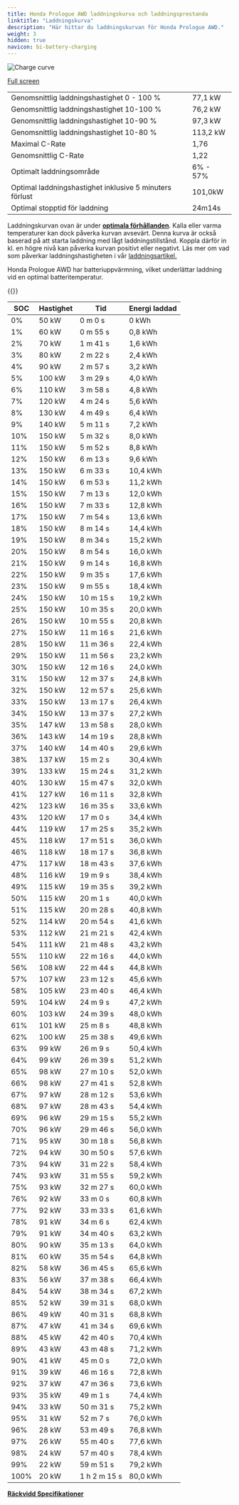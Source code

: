 ```yaml
---
title: Honda Prologue AWD laddningskurva och laddningsprestanda
linktitle: "Laddningskurva"
description: "Här hittar du laddningskurvan för Honda Prologue AWD."
weight: 3
hidden: true
navicon: bi-battery-charging
---
```

<!-- markdownlint-disable MD033 -->
<img src="../chargingcurve.svg" alt="Charge curve" class="img-fluid">

[Full screen](../chargingcurve.svg)


<table class="table table-striped border">
<tbody>
<tr>
<td>Genomsnittlig laddningshastighet 0 - 100 %</td><td>77,1 kW</td>
</tr>
<tr>
<td>Genomsnittlig laddningshastighet 10-100 %</td><td>76,2 kW</td>
</tr>
<tr>
<td>Genomsnittlig laddningshastighet 10-90 %</td><td>97,3 kW</td>
</tr>
<tr>
<td>Genomsnittlig laddningshastighet 10-80 %</td><td>113,2 kW</td>
</tr>
<tr>
<td>Maximal C-Rate</td><td>1,76</td>
</tr>
<tr>
<td>Genomsnittlig C-Rate</td><td>1,22</td>
</tr>
<tr>
<td>Optimalt laddningsområde</td><td>6% - 57%</td>
</tr>
<tr>
<td>Optimal laddningshastighet inklusive 5 minuters förlust</td><td>101,0kW</td>
</tr>
<tr>
<td>Optimal stopptid för laddning</td><td>24m14s</td>
</tr>
</tbody>
</table>


Laddningskurvan ovan är under **[optimala förhållanden](../../../../../technology/battery/charging/#temperatur)**. Kalla eller varma temperaturer kan dock påverka kurvan avsevärt. Denna kurva är också baserad på att starta laddning med lågt laddningstillstånd. Koppla därför in kl. en högre nivå kan påverka kurvan positivt eller negativt. Läs mer om vad som påverkar laddningshastigheten i vår [laddningsartikel.](../../../../../technology/battery/charging/)


Honda Prologue AWD har batteriuppvärmning, vilket underlättar laddning vid en optimal batteritemperatur.


{{<evkxdisplayaddarticle />}}
<table class="table table-striped border">
<thead>
<tr><th>SOC</th><th>Hastighet</th><th>Tid</th><th>Energi laddad</th></tr>
</thead>
<tbody>
<tr>
<td>0%</td><td>50 kW</td><td> 0 m 0 s </td><td>0 kWh </td>
</tr>
<tr>
<td>1%</td><td>60 kW</td><td> 0 m 55 s </td><td>0,8 kWh </td>
</tr>
<tr>
<td>2%</td><td>70 kW</td><td> 1 m 41 s </td><td>1,6 kWh </td>
</tr>
<tr>
<td>3%</td><td>80 kW</td><td> 2 m 22 s </td><td>2,4 kWh </td>
</tr>
<tr>
<td>4%</td><td>90 kW</td><td> 2 m 57 s </td><td>3,2 kWh </td>
</tr>
<tr>
<td>5%</td><td>100 kW</td><td> 3 m 29 s </td><td>4,0 kWh </td>
</tr>
<tr>
<td>6%</td><td>110 kW</td><td> 3 m 58 s </td><td>4,8 kWh </td>
</tr>
<tr>
<td>7%</td><td>120 kW</td><td> 4 m 24 s </td><td>5,6 kWh </td>
</tr>
<tr>
<td>8%</td><td>130 kW</td><td> 4 m 49 s </td><td>6,4 kWh </td>
</tr>
<tr>
<td>9%</td><td>140 kW</td><td> 5 m 11 s </td><td>7,2 kWh </td>
</tr>
<tr>
<td>10%</td><td>150 kW</td><td> 5 m 32 s </td><td>8,0 kWh </td>
</tr>
<tr>
<td>11%</td><td>150 kW</td><td> 5 m 52 s </td><td>8,8 kWh </td>
</tr>
<tr>
<td>12%</td><td>150 kW</td><td> 6 m 13 s </td><td>9,6 kWh </td>
</tr>
<tr>
<td>13%</td><td>150 kW</td><td> 6 m 33 s </td><td>10,4 kWh </td>
</tr>
<tr>
<td>14%</td><td>150 kW</td><td> 6 m 53 s </td><td>11,2 kWh </td>
</tr>
<tr>
<td>15%</td><td>150 kW</td><td> 7 m 13 s </td><td>12,0 kWh </td>
</tr>
<tr>
<td>16%</td><td>150 kW</td><td> 7 m 33 s </td><td>12,8 kWh </td>
</tr>
<tr>
<td>17%</td><td>150 kW</td><td> 7 m 54 s </td><td>13,6 kWh </td>
</tr>
<tr>
<td>18%</td><td>150 kW</td><td> 8 m 14 s </td><td>14,4 kWh </td>
</tr>
<tr>
<td>19%</td><td>150 kW</td><td> 8 m 34 s </td><td>15,2 kWh </td>
</tr>
<tr>
<td>20%</td><td>150 kW</td><td> 8 m 54 s </td><td>16,0 kWh </td>
</tr>
<tr>
<td>21%</td><td>150 kW</td><td> 9 m 14 s </td><td>16,8 kWh </td>
</tr>
<tr>
<td>22%</td><td>150 kW</td><td> 9 m 35 s </td><td>17,6 kWh </td>
</tr>
<tr>
<td>23%</td><td>150 kW</td><td> 9 m 55 s </td><td>18,4 kWh </td>
</tr>
<tr>
<td>24%</td><td>150 kW</td><td> 10 m 15 s </td><td>19,2 kWh </td>
</tr>
<tr>
<td>25%</td><td>150 kW</td><td> 10 m 35 s </td><td>20,0 kWh </td>
</tr>
<tr>
<td>26%</td><td>150 kW</td><td> 10 m 55 s </td><td>20,8 kWh </td>
</tr>
<tr>
<td>27%</td><td>150 kW</td><td> 11 m 16 s </td><td>21,6 kWh </td>
</tr>
<tr>
<td>28%</td><td>150 kW</td><td> 11 m 36 s </td><td>22,4 kWh </td>
</tr>
<tr>
<td>29%</td><td>150 kW</td><td> 11 m 56 s </td><td>23,2 kWh </td>
</tr>
<tr>
<td>30%</td><td>150 kW</td><td> 12 m 16 s </td><td>24,0 kWh </td>
</tr>
<tr>
<td>31%</td><td>150 kW</td><td> 12 m 37 s </td><td>24,8 kWh </td>
</tr>
<tr>
<td>32%</td><td>150 kW</td><td> 12 m 57 s </td><td>25,6 kWh </td>
</tr>
<tr>
<td>33%</td><td>150 kW</td><td> 13 m 17 s </td><td>26,4 kWh </td>
</tr>
<tr>
<td>34%</td><td>150 kW</td><td> 13 m 37 s </td><td>27,2 kWh </td>
</tr>
<tr>
<td>35%</td><td>147 kW</td><td> 13 m 58 s </td><td>28,0 kWh </td>
</tr>
<tr>
<td>36%</td><td>143 kW</td><td> 14 m 19 s </td><td>28,8 kWh </td>
</tr>
<tr>
<td>37%</td><td>140 kW</td><td> 14 m 40 s </td><td>29,6 kWh </td>
</tr>
<tr>
<td>38%</td><td>137 kW</td><td> 15 m 2 s </td><td>30,4 kWh </td>
</tr>
<tr>
<td>39%</td><td>133 kW</td><td> 15 m 24 s </td><td>31,2 kWh </td>
</tr>
<tr>
<td>40%</td><td>130 kW</td><td> 15 m 47 s </td><td>32,0 kWh </td>
</tr>
<tr>
<td>41%</td><td>127 kW</td><td> 16 m 11 s </td><td>32,8 kWh </td>
</tr>
<tr>
<td>42%</td><td>123 kW</td><td> 16 m 35 s </td><td>33,6 kWh </td>
</tr>
<tr>
<td>43%</td><td>120 kW</td><td> 17 m 0 s </td><td>34,4 kWh </td>
</tr>
<tr>
<td>44%</td><td>119 kW</td><td> 17 m 25 s </td><td>35,2 kWh </td>
</tr>
<tr>
<td>45%</td><td>118 kW</td><td> 17 m 51 s </td><td>36,0 kWh </td>
</tr>
<tr>
<td>46%</td><td>118 kW</td><td> 18 m 17 s </td><td>36,8 kWh </td>
</tr>
<tr>
<td>47%</td><td>117 kW</td><td> 18 m 43 s </td><td>37,6 kWh </td>
</tr>
<tr>
<td>48%</td><td>116 kW</td><td> 19 m 9 s </td><td>38,4 kWh </td>
</tr>
<tr>
<td>49%</td><td>115 kW</td><td> 19 m 35 s </td><td>39,2 kWh </td>
</tr>
<tr>
<td>50%</td><td>115 kW</td><td> 20 m 1 s </td><td>40,0 kWh </td>
</tr>
<tr>
<td>51%</td><td>115 kW</td><td> 20 m 28 s </td><td>40,8 kWh </td>
</tr>
<tr>
<td>52%</td><td>114 kW</td><td> 20 m 54 s </td><td>41,6 kWh </td>
</tr>
<tr>
<td>53%</td><td>112 kW</td><td> 21 m 21 s </td><td>42,4 kWh </td>
</tr>
<tr>
<td>54%</td><td>111 kW</td><td> 21 m 48 s </td><td>43,2 kWh </td>
</tr>
<tr>
<td>55%</td><td>110 kW</td><td> 22 m 16 s </td><td>44,0 kWh </td>
</tr>
<tr>
<td>56%</td><td>108 kW</td><td> 22 m 44 s </td><td>44,8 kWh </td>
</tr>
<tr>
<td>57%</td><td>107 kW</td><td> 23 m 12 s </td><td>45,6 kWh </td>
</tr>
<tr>
<td>58%</td><td>105 kW</td><td> 23 m 40 s </td><td>46,4 kWh </td>
</tr>
<tr>
<td>59%</td><td>104 kW</td><td> 24 m 9 s </td><td>47,2 kWh </td>
</tr>
<tr>
<td>60%</td><td>103 kW</td><td> 24 m 39 s </td><td>48,0 kWh </td>
</tr>
<tr>
<td>61%</td><td>101 kW</td><td> 25 m 8 s </td><td>48,8 kWh </td>
</tr>
<tr>
<td>62%</td><td>100 kW</td><td> 25 m 38 s </td><td>49,6 kWh </td>
</tr>
<tr>
<td>63%</td><td>99 kW</td><td> 26 m 9 s </td><td>50,4 kWh </td>
</tr>
<tr>
<td>64%</td><td>99 kW</td><td> 26 m 39 s </td><td>51,2 kWh </td>
</tr>
<tr>
<td>65%</td><td>98 kW</td><td> 27 m 10 s </td><td>52,0 kWh </td>
</tr>
<tr>
<td>66%</td><td>98 kW</td><td> 27 m 41 s </td><td>52,8 kWh </td>
</tr>
<tr>
<td>67%</td><td>97 kW</td><td> 28 m 12 s </td><td>53,6 kWh </td>
</tr>
<tr>
<td>68%</td><td>97 kW</td><td> 28 m 43 s </td><td>54,4 kWh </td>
</tr>
<tr>
<td>69%</td><td>96 kW</td><td> 29 m 15 s </td><td>55,2 kWh </td>
</tr>
<tr>
<td>70%</td><td>96 kW</td><td> 29 m 46 s </td><td>56,0 kWh </td>
</tr>
<tr>
<td>71%</td><td>95 kW</td><td> 30 m 18 s </td><td>56,8 kWh </td>
</tr>
<tr>
<td>72%</td><td>94 kW</td><td> 30 m 50 s </td><td>57,6 kWh </td>
</tr>
<tr>
<td>73%</td><td>94 kW</td><td> 31 m 22 s </td><td>58,4 kWh </td>
</tr>
<tr>
<td>74%</td><td>93 kW</td><td> 31 m 55 s </td><td>59,2 kWh </td>
</tr>
<tr>
<td>75%</td><td>93 kW</td><td> 32 m 27 s </td><td>60,0 kWh </td>
</tr>
<tr>
<td>76%</td><td>92 kW</td><td> 33 m 0 s </td><td>60,8 kWh </td>
</tr>
<tr>
<td>77%</td><td>92 kW</td><td> 33 m 33 s </td><td>61,6 kWh </td>
</tr>
<tr>
<td>78%</td><td>91 kW</td><td> 34 m 6 s </td><td>62,4 kWh </td>
</tr>
<tr>
<td>79%</td><td>91 kW</td><td> 34 m 40 s </td><td>63,2 kWh </td>
</tr>
<tr>
<td>80%</td><td>90 kW</td><td> 35 m 13 s </td><td>64,0 kWh </td>
</tr>
<tr>
<td>81%</td><td>60 kW</td><td> 35 m 54 s </td><td>64,8 kWh </td>
</tr>
<tr>
<td>82%</td><td>58 kW</td><td> 36 m 45 s </td><td>65,6 kWh </td>
</tr>
<tr>
<td>83%</td><td>56 kW</td><td> 37 m 38 s </td><td>66,4 kWh </td>
</tr>
<tr>
<td>84%</td><td>54 kW</td><td> 38 m 34 s </td><td>67,2 kWh </td>
</tr>
<tr>
<td>85%</td><td>52 kW</td><td> 39 m 31 s </td><td>68,0 kWh </td>
</tr>
<tr>
<td>86%</td><td>49 kW</td><td> 40 m 31 s </td><td>68,8 kWh </td>
</tr>
<tr>
<td>87%</td><td>47 kW</td><td> 41 m 34 s </td><td>69,6 kWh </td>
</tr>
<tr>
<td>88%</td><td>45 kW</td><td> 42 m 40 s </td><td>70,4 kWh </td>
</tr>
<tr>
<td>89%</td><td>43 kW</td><td> 43 m 48 s </td><td>71,2 kWh </td>
</tr>
<tr>
<td>90%</td><td>41 kW</td><td> 45 m 0 s </td><td>72,0 kWh </td>
</tr>
<tr>
<td>91%</td><td>39 kW</td><td> 46 m 16 s </td><td>72,8 kWh </td>
</tr>
<tr>
<td>92%</td><td>37 kW</td><td> 47 m 36 s </td><td>73,6 kWh </td>
</tr>
<tr>
<td>93%</td><td>35 kW</td><td> 49 m 1 s </td><td>74,4 kWh </td>
</tr>
<tr>
<td>94%</td><td>33 kW</td><td> 50 m 31 s </td><td>75,2 kWh </td>
</tr>
<tr>
<td>95%</td><td>31 kW</td><td> 52 m 7 s </td><td>76,0 kWh </td>
</tr>
<tr>
<td>96%</td><td>28 kW</td><td> 53 m 49 s </td><td>76,8 kWh </td>
</tr>
<tr>
<td>97%</td><td>26 kW</td><td> 55 m 40 s </td><td>77,6 kWh </td>
</tr>
<tr>
<td>98%</td><td>24 kW</td><td> 57 m 40 s </td><td>78,4 kWh </td>
</tr>
<tr>
<td>99%</td><td>22 kW</td><td> 59 m 51 s </td><td>79,2 kWh </td>
</tr>
<tr>
<td>100%</td><td>20 kW</td><td>1 h 2 m 15 s </td><td>80,0 kWh </td>
</tr>
</tbody>
</table>

<div class="mt-3 mb-3">
<a href="../rangeandconsumption/" class="text-decoration-none text-black">
<strong><i class="bi-arrow-left"></i> Räckvidd </strong>
</a>
<a href="../specifications/" class="text-decoration-none text-black float-end">
<strong>Specifikationer <i class="bi-arrow-right"></i></strong>
</a>
</div>

